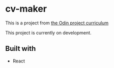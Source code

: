 # cv-maker
This is a project from [the Odin project curriculum](https://www.theodinproject.com/lessons/node-path-javascript-cv-application)

This project is currently on development.
 ## Built with
 * React